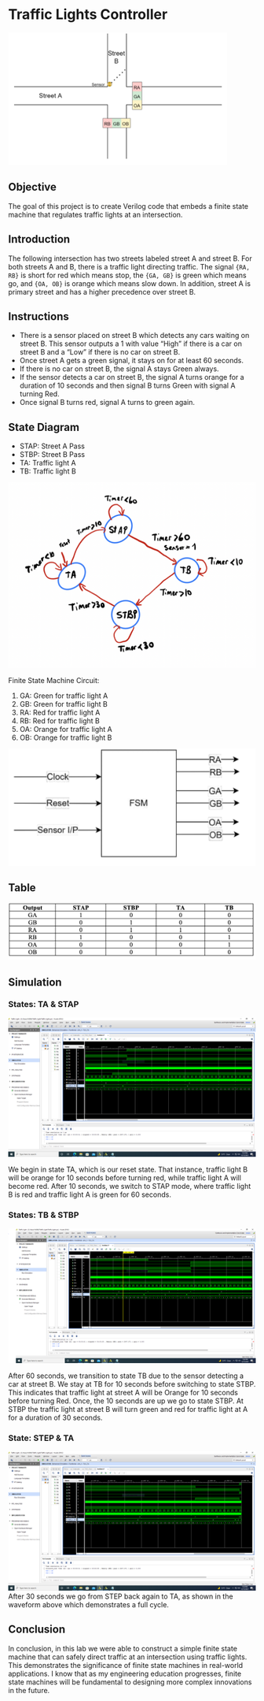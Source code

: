 # Traffic Lights Controller

![My Image](https://raw.githubusercontent.com/JackShkifati28/Traffic-Light-Controller/main/images/Trafficlight.png)

## Objective
The goal of this project is to create Verilog code that embeds a finite state machine that regulates traffic lights at an intersection.

## Introduction
The following intersection has two streets labeled street A and street B. For both streets A and B, there is a traffic light directing traffic. The signal `{RA, RB}` is short for red which means stop, the `{GA, GB}` is green which means go, and `{OA, OB}` is orange which means slow down. In addition, street A is primary street and has a higher precedence over street B.

## Instructions
- There is a sensor placed on street B which detects any cars waiting on street B. This sensor outputs a 1 with value “High” if there is a car on street B and a “Low” if there is no car on street B.
- Once street A gets a green signal, it stays on for at least 60 seconds.
- If there is no car on street B, the signal A stays Green always.
- If the sensor detects a car on street B, the signal A turns orange for a duration of 10 seconds and then signal B turns Green with signal A turning Red.
- Once signal B turns red, signal A turns to green again.

## State Diagram
- STAP: Street A Pass
- STBP: Street B Pass
- TA: Traffic light A
- TB: Traffic light B

![My Image](https://raw.githubusercontent.com/JackShkifati28/Traffic-Light-Controller/main/images/finitestatemachine.png)




Finite State Machine Circuit:

1. GA: Green for traffic light A
2. GB: Green for traffic light B
3. RA: Red for traffic light A
4. RB: Red for traffic light B
5. OA: Orange for traffic light A
6. OB: Orange for traffic light B

![My Image](https://raw.githubusercontent.com/JackShkifati28/Traffic-Light-Controller/main/images/Device.png)

## Table

![My Image](https://raw.githubusercontent.com/JackShkifati28/Traffic-Light-Controller/main/images/table.png)


## Simulation
### States: TA & STAP
![My Image](https://raw.githubusercontent.com/JackShkifati28/Traffic-Light-Controller/main/images/101.png)

We begin in state TA, which is our reset state. That instance, traffic light B will be orange for 10 seconds before turning red, while traffic light A will become red. After 10 seconds, we switch to STAP mode, where traffic light B is red and traffic light A is green for 60 seconds.

### States: TB & STBP
![My Image](https://raw.githubusercontent.com/JackShkifati28/Traffic-Light-Controller/main/images/102.png)

After 60 seconds, we transition to state TB due to the sensor detecting a car at street B. We stay at TB for 10 seconds before switching to state STBP. This indicates that traffic light at street A will be Orange for 10 seconds before turning Red. Once, the 10 seconds are up we go to state STBP. At STBP the traffic light at street B will turn green and red for traffic light at A for a duration of 30 seconds.

### State: STEP & TA
![My Image](https://raw.githubusercontent.com/JackShkifati28/Traffic-Light-Controller/main/images/103.png)
After 30 seconds we go from STEP back again to TA, as shown in the waveform above which demonstrates a full cycle.

## Conclusion
In conclusion, in this lab we were able to construct a simple finite state machine that can safely direct traffic at an intersection using traffic lights. This demonstrates the significance of finite state machines in real-world applications. I know that as my engineering education progresses, finite state machines will be fundamental to designing more complex innovations in the future.

